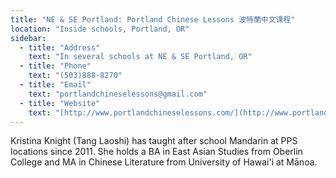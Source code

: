 ```yaml
---
title: "NE & SE Portland: Portland Chinese Lessons 波特蘭中文课程"
location: "Inside schools, Portland, OR"
sidebar:
  - title: "Address"
    text: "In several schools at NE & SE Portland, OR"
  - title: "Phone"
    text: "(503)888-8270"
  - title: "Email"
    text: "portlandchineselessons@gmail.com"
  - title: "Website"
    text: "[http://www.portlandchineselessons.com/](http://www.portlandchineselessons.com/)"
---
```


Kristina Knight (Tang Laoshi) has taught after school Mandarin at PPS locations since 2011.  She holds a BA in East Asian Studies from Oberlin College and MA in Chinese Literature from University of Hawai'i at Mānoa.
